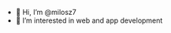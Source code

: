 - 👋 Hi, I’m @milosz7
- 👀 I’m interested in web and app development

<!---
milosz7/milosz7 is a ✨ special ✨ repository because its `README.md` (this file) appears on your GitHub profile.
You can click the Preview link to take a look at your changes.
--->
